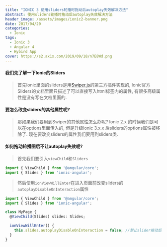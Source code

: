 ```yaml
---
title: "IONIC 3 使用sliders轮播时拖动后autoplay失效解决方法"
abstract: 使用sliders轮播时拖动后autoplay失效解决方法
header_image: /assets/images/ionic2-banner.png
date: 2017/04/20
categories:
  - Ionic
tags:
  - Ionic 3
  - Angular 4
  - Hybird App
cover: https://s2.ax1x.com/2019/09/18/n7E8Wd.png
---
```


#### 我们先了解一下Ionic的Sliders

> 首先Ionic里面的sliders是用[Swiper.js](http://idangero.us/swiper/api/#.WPhzbPB96Uk)的第三方插件实现的, Ionic官方Sliders的文档里面只描述了可以直接写入html标签内的属性, 有很多高级属性是没有写在文档里面的. 

#### 要怎么改变sliders的其他属性呢?

> 那如果我们要用到Swiper的其他属性怎么办呢? Ionic 2.x 的时候我们是可以在options里面传入的, 但是升级Ionic 3.x.x 后sliders的options属性被移除了. 现在要改变sliders的属性我们要用到sliders类. 

#### 如何拖动轮播图后不让autoplay失效呢?

> 首先我们要引入```viewChild```和```Sliders```

```ts
import { ViewChild } from '@angular/core';
import { Slides } from 'ionic-angular';

```

> 然后使用```ionViewWillEnter```在进入页面前改变sliders的```autoplayDisableOnInteraction```属性

```ts
import { ViewChild } from '@angular/core';
import { Slides } from 'ionic-angular';

class MyPage {
  @ViewChild(Slides) slides: Slides;

  ionViewWillEnter() {
    this.slides.autoplayDisableOnInteraction = false; //禁止slider拖动后autoPlay失效
  }
}
```
